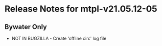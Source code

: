 
# Release Notes for mtpl-v21.05.12-05

## Bywater Only

- NOT IN BUGZILLA - Create 'offline circ' log file


